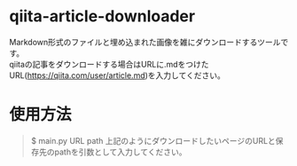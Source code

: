 # qiita-article-downloader
Markdown形式のファイルと埋め込まれた画像を雑にダウンロードするツールです。  
qiitaの記事をダウンロードする場合はURLに.mdをつけたURL(https://qiita.com/user/article.md)を入力してください。

# 使用方法
> $ main.py URL path
上記のようにダウンロードしたいページのURLと保存先のpathを引数として入力してください。

